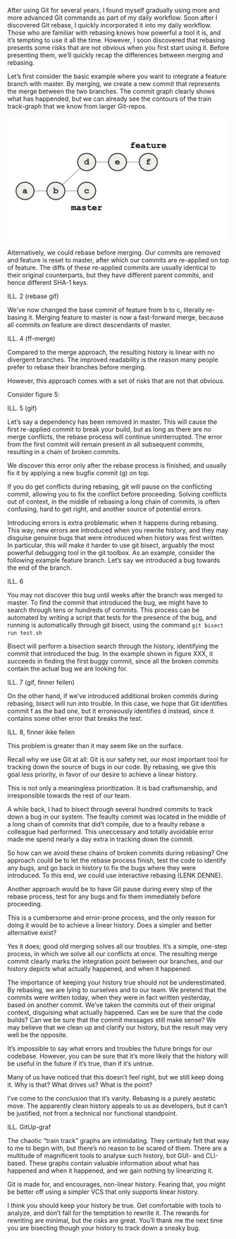 After using Git for several years, I found myself gradually using more and more advanced Git commands as part of my daily workflow. Soon after I discovered Git rebase, I quickly incorporated it into my daily workflow. Those who are familiar with rebasing knows how powerful a tool it is, and it’s tempting to use it all the time. However, I soon discovered that rebasing presents some risks that are not obvious when you first start using it. Before presenting them, we’ll quickly recap the differences between merging and rebasing.

Let’s first consider the basic example where you want to integrate a feature branch with master. By merging, we create a new commit that represents the merge between the two branches. The commit graph clearly shows what has happended, but we can already see the contours of the train track-graph that we know from larger Git-repos.

![Example of merging](merge.gif)

Alternatively, we could rebase before merging. Our commits are removed and feature is reset to master, after which our commits are re-applied on top of feature. The diffs of these re-applied commits are usually identical to their original counterparts, but they have different parent commits, and hence different SHA-1 keys.

ILL. 2 (rebase gif)

We’ve now changed the base commit of feature from b to c, literally re-basing it.
Merging feature to master is now a fast-forward merge, because all commits on feature are direct descendants of master.

ILL. 4 (ff-merge)

Compared to the merge approach, the resulting history is linear with no divergent branches. The improved readability is the reason many people prefer to rebase their branches before merging.

However, this approach comes with a set of risks that are not that obvious.

Consider figure 5:

ILL. 5 (gif)

Let’s say a dependency has been removed in master. This will cause the first re-applied commit to break your build, but as long as there are no merge conflicts, the rebase process will continue uninterrupted. The error from the first commit will remain present in all subsequent commits, resulting in a chain of broken commits.

We discover this error only after the rebase process is finished, and usually fix it by applying a new bugfix commit (g) on top.

If you do get conflicts during rebasing, git will pause on the conflicting commit, allowing you to fix the conflict before proceeding. Solving conflicts out of context, in the middle of rebasing a long chain of commits, is often confusing, hard to get right, and another source of potential errors.

Introducing errors is extra problematic when it happens during rebasing. This way, new errors are introduced when you rewrite history, and they may disguise genuine bugs that were introduced when history was first written. In particular, this will make it harder to use git bisect, arguably the most powerful debugging tool in the git toolbox. As an example, consider the following example feature branch. Let’s say we introduced a bug towards the end of the branch.

ILL. 6


You may not discover this bug until weeks after the branch was merged to master. To find the commit that introduced the bug, we might have to search through tens or hundreds of commits. This process can be automated by writing a script that tests for the presence of the bug, and running is automatically through git bisect, using the command `git bisect run test.sh`

Bisect will perform a bisection search through the history, identifying the commit that introduced the bug. In the example shown in figure XXX, it succeeds in finding the first buggy commit, since all the broken commits contain the actual bug we are looking for.

ILL. 7 (gif, finner feilen)

On the other hand, if we’ve introduced additional broken commits during rebasing, bisect will run into trouble. In this case, we hope that Git identifies commit f as the bad one, but it erroneously identifies d instead, since it contains some other error that breaks the test.

ILL. 8, finner ikke feilen

This problem is greater than it may seem like on the surface.

Recall why we use Git at all: Git is our safety net, our most important tool for tracking down the source of bugs in our code. By rebasing, we give this goal less priority, in favor of our desire to achieve a linear history.

This is not only a meaningless prioritization. It is bad craftsmanship, and irresponsible towards the rest of our team.

A while back, I had to bisect through several hundred commits to track down a bug in our system. The feaulty commit was located in the middle of a long chain of commits that did‘t compile, due to a feaulty rebase a colleague had performed. This uneccessary and totally avoidable error made me spend nearly a day extra in tracking down the commit.

So how can we avoid these chains of broken commits during rebasing?
One approach could be to let the rebase process finish, test the code to identify any bugs, and go back in history to fix the bugs where they were introduced. To this end, we could use interactive rebasing (LENK DENNE).

Another approach would be to have Git pause during every step of the rebase process, test for any bugs and fix them immediately before proceeding.

This is a cumbersome and error-prone process, and the only reason for doing it would be to achieve a linear history. Does a simpler and better alternative exist?

Yes it does; good old merging solves all our troubles. It’s a simple, one-step process, in which we solve all our conflicts at once. The resulting merge commit clearly marks the integration point between our branches, and our history depicts what actually happened, and when it happened.

The importance of keeping your history true should not be underestimated. By rebasing, we are lying to ourselves and to our team. We pretend that the commits were written today, when they were in fact written yesterday, based on another commit. We’ve taken the commits out of their original context, disguising what actually happened. Can we be sure that the code builds? Can we be sure that the commit messages still make sense? We may believe that we clean up and clarify our history, but the result may very well be the opposite.

It’s impossible to say what errors and troubles the future brings for our codebase. However, you can be sure that it’s more likely that the history will be useful in the future if it’s true, than if it’s untrue.

Many of us have noticed that this doesn’t feel right, but we still keep doing it. Why is that? What drives us? What is the point?

I’ve come to the conclusion that it’s vanity. Rebasing is a purely aestetic move. The apparently clean history appeals to us as developers, but it can’t be justified, not from a technical nor functional standpoint.

ILL. GitUp-graf

The chaotic “train track” graphs are intimidating. They certinaly felt that way to me to begin with, but there’s no reason to be scared of them. There are a multitude of magnificent tools to analyse such history, bot GUI- and CLI-based. These graphs contain valuable information about what has happened and when it happened, and we gain nothing by linearizing it.

Git is made for, and encourages, non-linear history. Fearing that, you might be better off using a simpler VCS that only supports linear history.

I think you should keep your history be true. Get comfortable with tools to analyze, and don’t fall for the temptation to rewrite it. The rewards for rewriting are minimal, but the risks are great. You’ll thank me the next time you are bisecting though your history to track down a sneaky bug.






